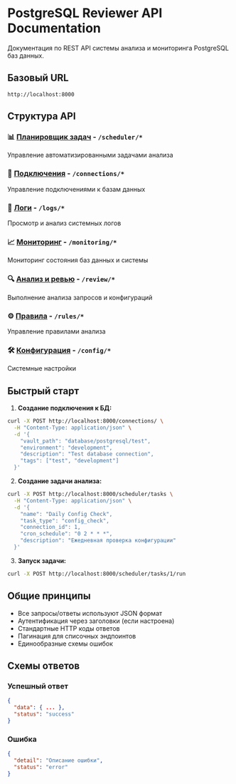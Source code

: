 # PostgreSQL Reviewer API Documentation

Документация по REST API системы анализа и мониторинга PostgreSQL баз данных.

## Базовый URL

```
http://localhost:8000
```

## Структура API

### 📊 [Планировщик задач](./scheduler.md) - `/scheduler/*`

Управление автоматизированными задачами анализа

### 🔗 [Подключения](./connections.md) - `/connections/*`

Управление подключениями к базам данных

### 📝 [Логи](./logs.md) - `/logs/*`

Просмотр и анализ системных логов

### 📈 [Мониторинг](./monitoring.md) - `/monitoring/*`

Мониторинг состояния баз данных и системы

### 🔍 [Анализ и ревью](./review.md) - `/review/*`

Выполнение анализа запросов и конфигураций

### ⚙️ [Правила](./rules.md) - `/rules/*`

Управление правилами анализа

### 🛠 [Конфигурация](./config.md) - `/config/*`

Системные настройки

## Быстрый старт

1. **Создание подключения к БД:**

```bash
curl -X POST http://localhost:8000/connections/ \
  -H "Content-Type: application/json" \
  -d '{
    "vault_path": "database/postgresql/test",
    "environment": "development",
    "description": "Test database connection",
    "tags": ["test", "development"]
  }'
```

2. **Создание задачи анализа:**

```bash
curl -X POST http://localhost:8000/scheduler/tasks \
  -H "Content-Type: application/json" \
  -d '{
    "name": "Daily Config Check",
    "task_type": "config_check",
    "connection_id": 1,
    "cron_schedule": "0 2 * * *",
    "description": "Ежедневная проверка конфигурации"
  }'
```

3. **Запуск задачи:**

```bash
curl -X POST http://localhost:8000/scheduler/tasks/1/run
```

## Общие принципы

- Все запросы/ответы используют JSON формат
- Аутентификация через заголовки (если настроена)
- Стандартные HTTP коды ответов
- Пагинация для списочных эндпоинтов
- Единообразные схемы ошибок

## Схемы ответов

### Успешный ответ

```json
{
  "data": { ... },
  "status": "success"
}
```

### Ошибка

```json
{
  "detail": "Описание ошибки",
  "status": "error"
}
```
